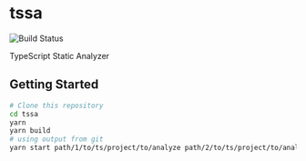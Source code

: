 # tssa

![Build Status](https://github.com/SamChou19815/tssa/workflows/CI/badge.svg)

TypeScript Static Analyzer

## Getting Started

```bash
# Clone this repository
cd tssa
yarn
yarn build
# using output from git
yarn start path/1/to/ts/project/to/analyze path/2/to/ts/project/to/analyze -- $(git diff HEAD^ HEAD --name-only)
```
